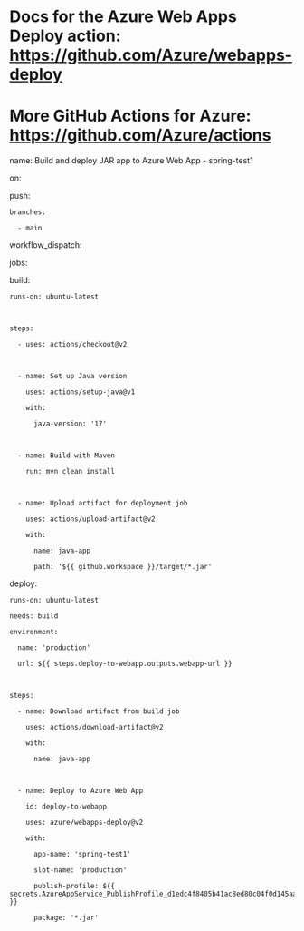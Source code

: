 # Docs for the Azure Web Apps Deploy action: https://github.com/Azure/webapps-deploy

# More GitHub Actions for Azure: https://github.com/Azure/actions



name: Build and deploy JAR app to Azure Web App - spring-test1



on:

  push:

    branches:

      - main

  workflow_dispatch:



jobs:

  build:

    runs-on: ubuntu-latest



    steps:

      - uses: actions/checkout@v2



      - name: Set up Java version

        uses: actions/setup-java@v1

        with:

          java-version: '17'



      - name: Build with Maven

        run: mvn clean install



      - name: Upload artifact for deployment job

        uses: actions/upload-artifact@v2

        with:

          name: java-app

          path: '${{ github.workspace }}/target/*.jar'



  deploy:

    runs-on: ubuntu-latest

    needs: build

    environment:

      name: 'production'

      url: ${{ steps.deploy-to-webapp.outputs.webapp-url }}

    

    steps:

      - name: Download artifact from build job

        uses: actions/download-artifact@v2

        with:

          name: java-app



      - name: Deploy to Azure Web App

        id: deploy-to-webapp

        uses: azure/webapps-deploy@v2

        with:

          app-name: 'spring-test1'

          slot-name: 'production'

          publish-profile: ${{ secrets.AzureAppService_PublishProfile_d1edc4f8405b41ac8ed80c04f0d145aa }}

          package: '*.jar'
